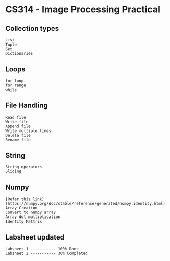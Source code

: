 # CS314 - Image Processing Practical

## Collection types

    List
    Tuple
    Set
    Dictionaries

## Loops

    for loop
    for range
    while

## File Handling

    Read file
    Write file
    Append file
    Write multiple lines
    Delete file
    Rename file

## String

    String operators
    Slicing

## Numpy

    [Refer this link](https://numpy.org/doc/stable/reference/generated/numpy.identity.html)
    Array Creation
    Convert to numpy array
    Array dot multiplication
    Identity Mattrix

## Labsheet updated

    Labsheet 1 ----------- 100% Done
    Labsheet 2 ----------- 30% Completed

